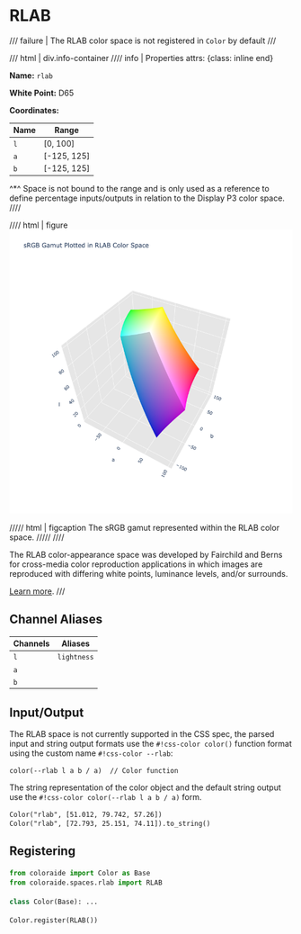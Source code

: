 # RLAB

/// failure | The RLAB color space is not registered in `Color` by default
///

/// html | div.info-container
//// info | Properties
    attrs: {class: inline end}

**Name:** `rlab`

**White Point:** D65

**Coordinates:**

Name | Range
---- | -----
`l`  | [0, 100]
`a`  | [-125, 125]
`b`  | [-125, 125]

^\*^ Space is not bound to the range and is only used as a reference to define percentage inputs/outputs in
relation to the Display P3 color space.
////

//// html | figure
![RLAB](../images/rlab-3d.png)

///// html | figcaption
The sRGB gamut represented within the RLAB color space.
/////
////

The RLAB color-appearance space was developed by Fairchild and Berns for cross-media color reproduction applications in
which images are reproduced with differing white points, luminance levels, and/or surrounds.

[Learn more](https://scholarworks.rit.edu/cgi/viewcontent.cgi?article=1153&context=article).
///

## Channel Aliases

Channels | Aliases
-------- | -------
`l`      | `lightness`
`a`      |
`b`      |

## Input/Output

The RLAB space is not currently supported in the CSS spec, the parsed input and string output formats use the
`#!css-color color()` function format using the custom name `#!css-color --rlab`:

```css-color
color(--rlab l a b / a)  // Color function
```

The string representation of the color object and the default string output use the
`#!css-color color(--rlab l a b / a)` form.

```playground
Color("rlab", [51.012, 79.742, 57.26])
Color("rlab", [72.793, 25.151, 74.11]).to_string()
```

## Registering

```py
from coloraide import Color as Base
from coloraide.spaces.rlab import RLAB

class Color(Base): ...

Color.register(RLAB())
```

